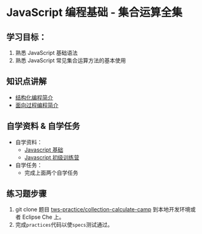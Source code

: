 # JavaScript 编程基础 - 集合运算全集

## 学习目标：

1. 熟悉 JavaScript 基础语法
2. 熟悉 JavaScript 常见集合运算方法的基本使用

## 知识点讲解

* [结构化编程简介](https://codingstyle-cn.b0.upaiyun.com/video/tws-online/collection/结构化编程简介.mov)
* [面向过程编程简介](https://s3.cn-north-1.amazonaws.com.cn/tws-courses-resource/面向过程编程.mp4)

## 自学资料 & 自学任务

* 自学资料：
  * [Javascript 基础](http://codefordream.com/courses/js_basic/sections)
  * [Javascript 初级训练营](http://codefordream.com/courses/js_learning_camps/sections)
* 自学任务：
  * 完成上面两个自学任务

## 练习题步骤

1. git clone 题目 [tws-practice/collection-calculate-camp](https://github.com/tws-practice/collection-calculate-camp) 到本地开发环境或者 Eclipse Che 上。
2. 完成`practices`代码以使`specs`测试通过。
